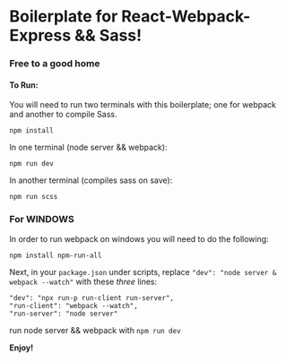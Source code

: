 # Boilerplate for React-Webpack-Express && Sass!



### Free to a good home


#### To Run:

You will need to run two terminals with this boilerplate; one for webpack and another to compile Sass.

` npm install `

In one terminal (node server && webpack):

` npm run dev `

In another terminal (compiles sass on save):

`npm run scss`

### For WINDOWS

In order to run webpack on windows you will need to do the following:

` npm install npm-run-all `

Next, in your ` package.json ` under scripts, replace ` "dev": "node server & webpack --watch" ` with these *three* lines:

```
"dev": "npx run-p run-client run-server",
"run-client": "webpack --watch",
"run-server": "node server"
```

run node server && webpack with ` npm run dev `

**Enjoy!**

